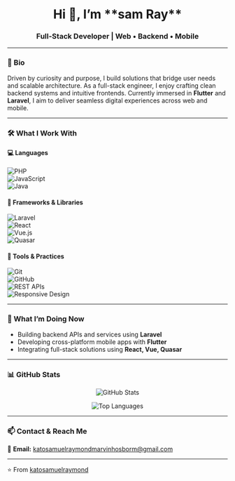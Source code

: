 <h1 align="center">Hi 👋, I’m **sam Ray**</h1>
<h3 align="center">Full-Stack Developer | Web • Backend • Mobile</h3>

---

### 🧩 Bio

Driven by curiosity and purpose, I build solutions that bridge user needs and scalable architecture. As a full-stack engineer, I enjoy crafting clean backend systems and intuitive frontends. Currently immersed in **Flutter** and **Laravel**, I aim to deliver seamless digital experiences across web and mobile.

---

### 🛠️ What I Work With

#### 💻 Languages  
![PHP](https://img.shields.io/badge/PHP-777BB4?style=for-the-badge&logo=php&logoColor=white)  
![JavaScript](https://img.shields.io/badge/JavaScript-F7DF1E?style=for-the-badge&logo=javascript&logoColor=black)  
![Java](https://img.shields.io/badge/Java-007396?style=for-the-badge&logo=openjdk&logoColor=white)  

#### 🧱 Frameworks & Libraries  
![Laravel](https://img.shields.io/badge/Laravel-FF2D20?style=for-the-badge&logo=laravel&logoColor=white)  
![React](https://img.shields.io/badge/React-20232A?style=for-the-badge&logo=react&logoColor=61DAFB)  
![Vue.js](https://img.shields.io/badge/Vue.js-35495E?style=for-the-badge&logo=vue.js&logoColor=4FC08D)  
![Quasar](https://img.shields.io/badge/Quasar-1976D2?style=for-the-badge&logo=quasar&logoColor=white)  

#### 🧰 Tools & Practices  
![Git](https://img.shields.io/badge/Git-F05032?style=for-the-badge&logo=git&logoColor=white)  
![GitHub](https://img.shields.io/badge/GitHub-181717?style=for-the-badge&logo=github&logoColor=white)  
![REST APIs](https://img.shields.io/badge/REST‐APIs-02569B?style=for-the-badge&logo=swagger&logoColor=white)  
![Responsive Design](https://img.shields.io/badge/Responsive-Design-1572B6?style=for-the-badge&logo=css3&logoColor=white)  

---

### 🔭 What I’m Doing Now

- Building backend APIs and services using **Laravel**  
- Developing cross-platform mobile apps with **Flutter**  
- Integrating full-stack solutions using **React, Vue, Quasar**  

---

### 📊 GitHub Stats

<p align="center">
  <img src="https://github-readme-stats.vercel.app/api?username=katosamuelraymond&show_icons=true&theme=radical" alt="GitHub Stats" />
</p>
<p align="center">
  <img src="https://github-readme-stats.vercel.app/api/top-langs/?username=katosamuelraymond&layout=compact&theme=radical" alt="Top Languages" />
</p>

---

### 📫 Contact & Reach Me

📧 **Email:** [katosamuelraymondmarvinhosborm@gmail.com](mailto:katosamuelraymondmarvinhosborm@gmail.com)  

---

⭐ From [katosamuelraymond](https://github.com/katosamuelraymond)  
